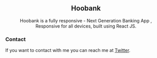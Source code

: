 <div align="center">

  <h2 align="center">Hoobank</h2>

Hoobank is a fully responsive - Next Generation Banking App , <br />Responsive for all devices, built using React JS.

</div>

### Contact

If you want to contact with me you can reach me at [Twitter](https://www.twitter.com/WackyGhost).
